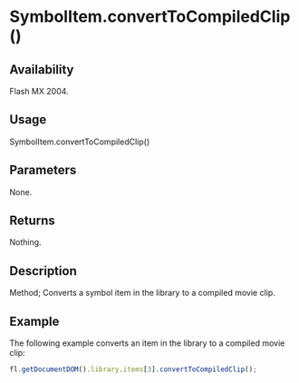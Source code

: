 # SymbolItem.convertToCompiledClip()

## Availability

Flash MX 2004.

## Usage

SymbolItem.convertToCompiledClip()

## Parameters

None.

## Returns

Nothing.

## Description

Method; Converts a symbol item in the library to a compiled movie clip.

## Example

The following example converts an item in the library to a compiled movie clip:

```javascript
fl.getDocumentDOM().library.items[3].convertToCompiledClip();
```
